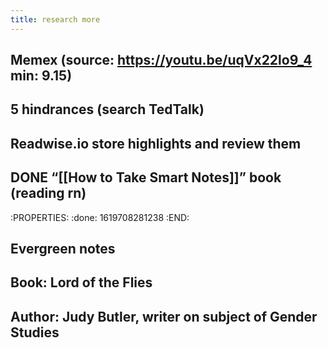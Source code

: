 ```yaml
---
title: research more
---
```


## Memex (source: https://youtu.be/uqVx22lo9_4 min: 9.15)
## 5 hindrances (search TedTalk)
## Readwise.io store highlights and review them
## DONE “[[How to Take Smart Notes]]” book (reading rn)
:PROPERTIES:
:done: 1619708281238
:END:
## Evergreen notes
## Book: Lord of the Flies
## Author: Judy Butler, writer on subject of Gender Studies
